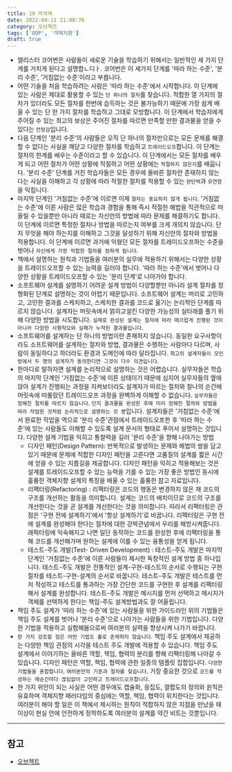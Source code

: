 ```yaml
---
title: 19 마치며
date: 2022-04-11 21:08:76
category: 오브젝트
tags: ['OOP', '객체지향']
draft: true
---
```


- 앨리스터 코어번은 사람들이 새로운 기술을 학습하기 위해서는 일반적인 세 가지 단계를 거치게 된다고 설명합ㄴ디ㅏ. 코어번은 이 세가지 단계를 '따라 하는 수준', '분리 수준', '거침없는 수준'이라고 부릅니다.
- 어떤 기술을 처음 학습하려는 사람은 '따라 하는 수준'에서 시작합니다. 이 단계에 있는 사람은 제대로 활용할 수 있는 `단 하나의 절차`를 찾습니다. 적합한 열 가지의 절차가 있더라도 모든 절차를 한번에 습득하는 것은 불가능하기 때문에 가장 쉽게 배울 수 있는 단 한 가지 절차를 학습하고 그대로 모방합니다. 이 단계에서 학습자에게 주어질 수 있는 최고의 보상은 주어진 절차를 따르면 만족할 만한 결과물을 얻을 수 있다는 `안정감`입니다.
- 다음 단계인 '분리 수준'의 사람들은 오직 단 하나의 절차만으로는 모든 문제를 해결할 수 없다는 사실을 깨닫고 다양한 절차를 학습하고 `트레이드오프`합니다. 이 단계는 절차의 한계를 배우는 수준이라고 할 수 있습니다. 이 단계에서는 모든 절차를 배우게 되고 어떤 절차가 어떤 상황에 적절하고 어떤 상황에는 `적절하지 않은지`를 배웁니다. '분리 수준' 단계를 거친 학습자들은 모든 경우에 올바른 절차란 존재하지 않는다는 사실을 이해하고 각 상황에 따라 적절한 절차를 적용할 수 있는 `판단력`과 `유연함`을 익힙니다.
- 마지막 단계인 '거침없는 수준'에 이르면 이제 `절차는 중요하지 않게 됩니다`. '거침없는 수준'에 이른 사람은 많은 학습과 경험을 통해 즉시 적절한 해법을 직관적으로 떠올릴 수 있을뿐만 아니라 때로는 자신만의 방법에 따라 문제를 해결하기도 합니다. 이 단계에 이르면 특정한 절차나 방법을 따르는지 여부를 크게 개의치 않습니다. 단지 무엇을 해야 하는지를 이해하고 그것을 달성하기 위해 자신만의 절차와 방법을 적용합니다. 이 단계에 이르면 과거에 익혔던 모든 절차를 트레이드오프하는 수준을 벗어나 `자신에게 가장 적합한 절차를 정하게 됩니다`.
- 책에서 설명하는 원칙과 기법들을 여러분의 실무에 적용하기 위해서는 다양한 상황을 트레이드오프할 수 있는 능력을 길러야 합니다. '따라 하는 수준'에서 벗어나 다양한 상황을 트레이드오프할 수 있는 '분리 단계'로 나아가야 합니다.
- 소프트웨어 설계를 설명하기 어려운 설계 방법이 다양할뿐만 아니라 설계 절차를 정형화된 단계로 설명하는 것이 어렵기 때문입니다. 소프트웨어 설계는 머리로 고민하고, 고민한 결과를 스케치하고, 스케치한 결과를 코드로 옮기는 논리적인 단계를 따르지 않습니다. 설계자는 머릿속에서 얽히고설킨 다양한 가능성의 실타래를 풀기 위해 다양한 방법을 시도합니다. `실제로 완성된 설계는 절차에 따라 매끄럽게 진행된 것이 아니라 다양한 시행착오와 실패가 누적된 결과물입니다`.
- 소프트웨어를 설계하는 단 하나의 방법이란 존재하지 않습니다. 동일한 요구사항이라도 소프트웨어를 설계하는 절차와 방법, 결과물은 수행하는 사람마다 다르며, 사람이 동일하다고 하더라도 환경과 도메인에 따라 달라집니다. `최고의 설계자들이 모인 방에서 두 명의 설계자가 동의한다면 그것이 다수 의견입니다`.
- 한마디로 말하자면 설계를 논리적으로 설명하는 것은 어렵습니다. 실무자들은 학습의 마지막 단계인 '거침없는 수준'에 이른 상태이기 때문에 심지어 실무자들의 옆에 앉아 설계가 진행되는 과정을 지켜보더라도 설계자가 따르는 절차와 찰나의 순간에 머릿속에 떠롤랐던 트레이드오프 과정을 완벽하게 이해할 수 없습니다. `실무자들은 정해진 절차를 따르지 않습니다`. `단지 결과물을 완성한 후에 미리 정해진 절차와 방법을 따라 작업한 것처럼 논리적으로 설명하는 것 뿐`입니다. 설계자들은 '거침없는 수준'에서 완료한 작업을 역으로 '분리 수준'관점에서 트레이드오프한 후 '따라 하는 수준'에 있는 사람들도 이해할 수 있도록 설계 문서의 형태로 푸어서 설명하는 것입니다.
  다양한 설계 기법을 익히고 통찰력을 길러 '분리 수준'을 향해 나아가는 방법
  - 디자인 패턴(Design Pattern): 반복적으로 발생하는 문제와 해법의 쌍을 담고 있기 때문에 문제에 적합한 디자인 패턴을 고른다면 고품질의 설계를 짧은 시간에 얻을 수 있는 지름길을 제공합니다. 디자인 패턴을 익히고 적용해보는 것은 설계를 트레이드오프할 수 있는 능력을 기를 수 있는 가장 좋은 방법인 동시에 훌륭한 객체지향 설계의 특징을 배울 수 있는 훌륭한 참고 자료입니다.
  - 리팩터링(Refactoring) : 리팩터링은 코드의 행동은 변경하지 않은 채 코드의 구조를 개선하는 활동을 의미합니다. 설계는 코드의 배치이므로 코드의 구조를 개선한다는 것을 곧 설계를 개선한다는 것을 의미합니다. 따라서 리팩터링은 관점은 '구현 전에 설계하기'에서 '항상 설계하기'로 바꿉니다. 리팩터링은 구현 전에 설계를 완성해야 한다는 절차에 대한 강박관념에서 우리를 해방시켜줍니다. 래퍽터링에 익숙해지고 나면 일단 동작하는 코드를 완성한 후에 리팩터링을 통해 코드를 개선해가며 원하는 설계에 이를 수 있는 융통성을 얻게 됩니다.
  - 테스트-주도 개발(Test- Driven Development) : 테스트-주도 개발은 마지막 단계인 '거침없는 수준'에 이른 사람들이 제시한 독창적인 설계 방법 중 하나입니다. 테스트-주도 개발은 전통적인 설계-구현-테스트의 순서로 수행되는 구현 절차를 테스트-구현-설계의 순서로 바꿉니다. 테스트-주도 개발은 테스트를 먼저 작성하고 테스트를 통과하는 가장 간단한 코드를 구현한 후 설계를 리팩터링해서 설계를 완성합니다. 테스트-주도 개발은 메시지를 먼저 선택하고 메시지가 객체를 선택하게 한다는 책임-주도 설계방법과도 잘 어울립니다.
- 책임 주도 설계가 '따라 하는 수준'에 있는 사람들을 위한 가이드라인 위의 기법들은 책임 주도 설계를 벗어나 '분리 수준'으로 나아가는 사람들을 위한 기법입니다. 다양한 기법을 적용하고 실험해봄으로써 여러분의 실력을 향상시켜 나가기 바랍니다.
- `한 가지 강조할 점은 어떤 기법도 홀로 존재하지 않습니다`. 책임 주도 설계에서 제공하는 다양한 책임 관점의 시각을 테스트 주도 개발에 적용할 수 있습니다. 책임 주도 설계에서 이야기하는 올바른 역할, 책임, 협력의 분리를 향해 리팩터링해 나아갈 수 있습니다. 디자인 패턴은 역할, 책임, 협력에 관한 일종의 템플릿 집합입니다. `다양한 기법들을 혼합합니다`. `여러분만의 기준과 절차를 찾습니다`. 가장 중요한 것으로 `코드를 작성하는 매순간마다 끊임없이 고민하고 트레이드오프합니다`.
- 한 가지 위안이 되는 사실은 어떤 경우에도 캡슐화, 응집도, 결합도의 정의와 원칙은 유효하며 객체지향 패러다임의 중심에는 역할, 책임, 협력이 위치한다는 것입니다. 여러분이 해야 할 일은 이 책에서 제시하는 원칙이 적합하지 않은 지점을 만났을 때 이상이 현실 안에 안전하게 정착하도록 여러분의 설계를 약간 비트는 것뿐입니다.

---

## 참고

- [오브젝트](http://www.kyobobook.co.kr/product/detailViewKor.laf?mallGb=KOR&ejkGb=KOR&barcode=9791158391409)
